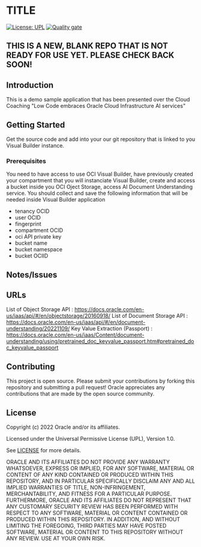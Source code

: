 # TITLE

[![License: UPL](https://img.shields.io/badge/license-UPL-green)](https://img.shields.io/badge/license-UPL-green) [![Quality gate](https://sonarcloud.io/api/project_badges/quality_gate?project=oracle-devrel_test)](https://sonarcloud.io/dashboard?id=oracle-devrel_test)

## THIS IS A NEW, BLANK REPO THAT IS NOT READY FOR USE YET.  PLEASE CHECK BACK SOON!

## Introduction
This is a demo sample application that has been presented over the Cloud Coaching "Low Code embraces Oracle Cloud Infrastructure AI services"

## Getting Started
Get the source code and add into your our git repository that is linked to you Visual Builder instance. 

### Prerequisites
You need to have access to use OCI Visual Builder, have previously created your compartment that you will instanciate Visual Builder, create and access a bucket inside you OCI Oject Storage, access AI Document Understanding service. 
You should collect and save the following information that will be needed inside Visual Builder application
- tenancy OCID
- user OCID
- fingerprint
- compartment OCID
- oci API private key
- bucket name
- bucket namespace
- bucket OCIID

## Notes/Issues

## URLs
List of Object Storage API : https://docs.oracle.com/en-us/iaas/api/#/en/objectstorage/20160918/
List of Document Storage API : https://docs.oracle.com/en-us/iaas/api/#/en/document-understanding/20221109/
Key Value Extraction (Passport) : https://docs.oracle.com/en-us/iaas/Content/document-understanding/using/pretrained_doc_keyvalue_passport.htm#pretrained_doc_keyvalue_passport


## Contributing
This project is open source.  Please submit your contributions by forking this repository and submitting a pull request!  Oracle appreciates any contributions that are made by the open source community.

## License
Copyright (c) 2022 Oracle and/or its affiliates.

Licensed under the Universal Permissive License (UPL), Version 1.0.

See [LICENSE](LICENSE) for more details.

ORACLE AND ITS AFFILIATES DO NOT PROVIDE ANY WARRANTY WHATSOEVER, EXPRESS OR IMPLIED, FOR ANY SOFTWARE, MATERIAL OR CONTENT OF ANY KIND CONTAINED OR PRODUCED WITHIN THIS REPOSITORY, AND IN PARTICULAR SPECIFICALLY DISCLAIM ANY AND ALL IMPLIED WARRANTIES OF TITLE, NON-INFRINGEMENT, MERCHANTABILITY, AND FITNESS FOR A PARTICULAR PURPOSE.  FURTHERMORE, ORACLE AND ITS AFFILIATES DO NOT REPRESENT THAT ANY CUSTOMARY SECURITY REVIEW HAS BEEN PERFORMED WITH RESPECT TO ANY SOFTWARE, MATERIAL OR CONTENT CONTAINED OR PRODUCED WITHIN THIS REPOSITORY. IN ADDITION, AND WITHOUT LIMITING THE FOREGOING, THIRD PARTIES MAY HAVE POSTED SOFTWARE, MATERIAL OR CONTENT TO THIS REPOSITORY WITHOUT ANY REVIEW. USE AT YOUR OWN RISK. 

